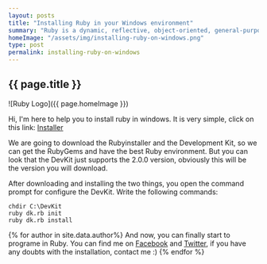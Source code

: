 ```yaml
---
layout: posts
title: "Installing Ruby in your Windows environment"
summary: "Ruby is a dynamic, reflective, object-oriented, general-purpose programming language. This post is about how to install Ruby in your windows, it's easy, so let's get it on."
homeImage: "/assets/img/installing-ruby-on-windows.png"
type: post
permalink: installing-ruby-on-windows
---
```


<h2 class="post__text-title">{{ page.title }}</h2>

![Ruby Logo]({{ page.homeImage }})

Hi, I'm here to help you to install ruby in windows. It is very simple, click on this link: <a href="http://rubyinstaller.org/downloads/" target="_blank">Installer</a>

We are going to download the Rubyinstaller and the Development Kit, so we can get the RubyGems and have the best Ruby environment. But you can look that the DevKit just supports the 2.0.0 version, obviously this will be the version you will download.

After downloading and installing the two things, you open the command prompt for configure the DevKit. Write the following commands: 

```
chdir C:\DevKit
ruby dk.rb init
ruby dk.rb install
```

{% for author in site.data.author%}
And now, you can finally start to programe in Ruby. You can find me on <a href="{{ author.social.facebook }}" target="_blank">Facebook</a> and <a href="{{ author.social.twitter }}" target="_blank">Twitter</a>, if you have any doubts with the installation, contact me :)
{% endfor %}